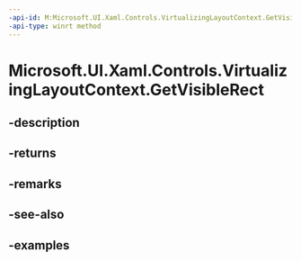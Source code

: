 ```yaml
---
-api-id: M:Microsoft.UI.Xaml.Controls.VirtualizingLayoutContext.GetVisibleRect
-api-type: winrt method
---
```


<!-- Method syntax.
public Rect VirtualizingLayoutContext.GetVisibleRect()
-->

# Microsoft.UI.Xaml.Controls.VirtualizingLayoutContext.GetVisibleRect

## -description

## -returns

## -remarks

## -see-also

## -examples

